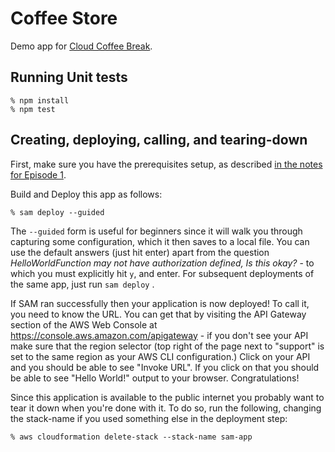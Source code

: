 # Coffee Store

Demo app for [Cloud Coffee Break](https://github.com/symphoniacloud/cloud-coffee-break).

## Running Unit tests

```
% npm install
% npm test
```

## Creating, deploying, calling, and tearing-down

First, make sure you have the prerequisites setup, as described [in the notes for Episode 1](https://github.com/symphoniacloud/cloud-coffee-break/blob/main/episode1/README.md).

Build and Deploy this app as follows:

```
% sam deploy --guided
```

The `--guided` form is useful for beginners since it will walk you through capturing some configuration, which it then saves to a local file. You can use the default answers (just hit enter) apart from the question _HelloWorldFunction may not have authorization defined, Is this okay?_ - to which you must explicitly hit `y`, and enter. For subsequent deployments of the same app, just run `sam deploy` .

If SAM ran successfully then your application is now deployed! To call it, you need to know the URL. You can get that by visiting the API Gateway section of the AWS Web Console at https://console.aws.amazon.com/apigateway - if you don't see your API make sure that the region selector (top right of the page next to "support" is set to the same region as your AWS CLI configuration.) Click on your API and you should be able to see "Invoke URL". If you click on that you should be able to see "Hello World!" output to your browser. Congratulations!

Since this application is available to the public internet you probably want to tear it down when you're done with it. To do so, run the following, changing the stack-name if you used something else in the deployment step:

```
% aws cloudformation delete-stack --stack-name sam-app
```
